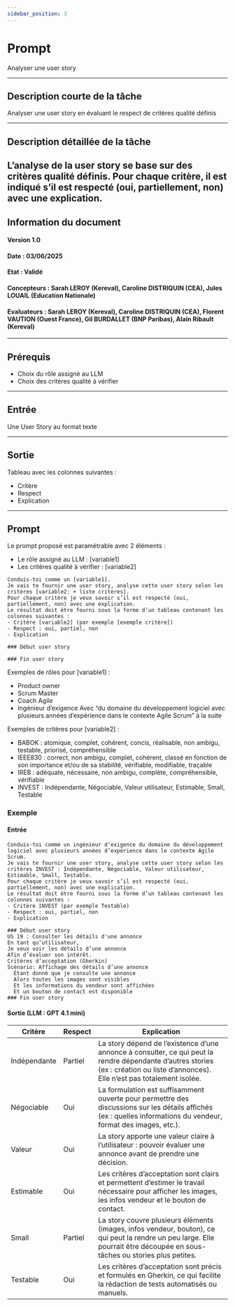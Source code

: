 ```yaml
---
sidebar_position: 3
---
```


# Prompt
Analyser une user story

---
## Description courte de la tâche​
Analyser une user story en évaluant le respect de critères qualité définis

---
## Description détaillée de la tâche
L’analyse de la user story se base sur des critères qualité définis.
Pour chaque critère, il est indiqué s’il est respecté (oui, partiellement, non) avec une explication.
---
## Information du document

#### Version 1.0
#### Date : 03/06/2025
#### Etat : Validé
#### Concepteurs : Sarah LEROY (Kereval), Caroline DISTRIQUIN (CEA), Jules LOUAIL (Education Nationale)
#### Evaluateurs : Sarah LEROY (Kereval), Caroline DISTRIQUIN (CEA), Florent VAUTION (Ouest France), Gil BURDALLET (BNP Paribas), Alain Ribault (Kereval)

---
## Prérequis
- Choix du rôle assigné au LLM
- Choix des critères qualité à vérifier

---
## Entrée
Une User Story au format texte

---
## Sortie
Tableau avec les colonnes suivantes : 
- Critère
- Respect
- Explication

---
## Prompt

Le prompt proposé est paramétrable avec 2 éléments :
- Le rôle assigné au LLM : [variable1]
- Les critères qualité à vérifier : [variable2]

```
Conduis-toi comme un [variable1].
Je vais te fournir une user story, analyse cette user story selon les critères [variable2: + liste critères]. 
Pour chaque critère je veux savoir s’il est respecté (oui, partiellement, non) avec une explication.
Le résultat doit être fourni sous la forme d’un tableau contenant les colonnes suivantes :
- Critère [variable2] (par exemple [exemple critère])
- Respect : oui, partiel, non
- Explication

### Début user story

### Fin user story
```

Exemples de rôles pour [variable1] :
- Product owner
- Scrum Master
- Coach Agile
- Ingénieur d’exigence
Avec “du domaine du développement logiciel avec plusieurs années d’expérience dans le contexte Agile Scrum” à la suite

Exemples de critères pour [variable2] : 
- BABOK : atomique, complet, cohérent, concis, réalisable, non ambigu, testable, priorisé, compréhensible
- IEEE830 : correct, non ambigu, complet, cohérent, classé en fonction de son importance et/ou de sa stabilité, vérifiable, modifiable, traçable
- IREB : adéquate, nécessaire, non ambigu, complète, compréhensible, vérifiable
- INVEST : Indépendante, Négociable, Valeur utilisateur, Estimable, Small, Testable

### Exemple

#### Entrée
```
Conduis-toi comme un ingénieur d’exigence du domaine du développement logiciel avec plusieurs années d’expérience dans le contexte Agile Scrum.
Je vais te fournir une user story, analyse cette user story selon les critères INVEST : Indépendante, Négociable, Valeur utilisateur, Estimable, Small, Testable. 
Pour chaque critère je veux savoir s’il est respecté (oui, partiellement, non) avec une explication.
Le résultat doit être fourni sous la forme d’un tableau contenant les colonnes suivantes :
- Critère INVEST (par exemple Testable)
- Respect : oui, partiel, non
- Explication

### Début user story
US 19 : Consulter les détails d'une annonce
En tant qu’utilisateur,
Je veux voir les détails d’une annonce
Afin d’évaluer son intérêt.
Critères d’acceptation (Gherkin)
Scénario: Affichage des détails d’une annonce
  Étant donné que je consulte une annonce
  Alors toutes les images sont visibles
  Et les informations du vendeur sont affichées
  Et un bouton de contact est disponible
### Fin user story
```

#### Sortie (LLM : GPT 4.1 mini)
| **Critère** | **Respect** | **Explication** |
| ------- | ------- |------------ |
| Indépendante | Partiel | La story dépend de l’existence d’une annonce à consulter, ce qui peut la rendre dépendante d’autres stories (ex : création ou liste d’annonces). Elle n’est pas totalement isolée. |
| Négociable | Oui | La formulation est suffisamment ouverte pour permettre des discussions sur les détails affichés (ex : quelles informations du vendeur, format des images, etc.). |
| Valeur | Oui | La story apporte une valeur claire à l’utilisateur : pouvoir évaluer une annonce avant de prendre une décision. |
| Estimable | Oui | Les critères d’acceptation sont clairs et permettent d’estimer le travail nécessaire pour afficher les images, les infos vendeur et le bouton de contact. |
| Small | Partiel | La story couvre plusieurs éléments (images, infos vendeur, bouton), ce qui peut la rendre un peu large. Elle pourrait être découpée en sous-tâches ou stories plus petites. |
| Testable | Oui | Les critères d’acceptation sont précis et formulés en Gherkin, ce qui facilite la rédaction de tests automatisés ou manuels. |